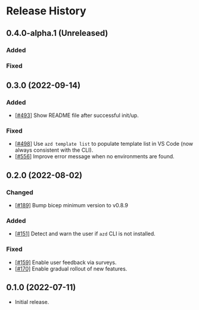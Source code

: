 # Release History

## 0.4.0-alpha.1 (Unreleased)

### Added

### Fixed

## 0.3.0 (2022-09-14)
### Added
- [[#493]](https://github.com/Azure/azure-dev/pull/493)  Show README file after successful init/up.

### Fixed
- [[#498]](https://github.com/Azure/azure-dev/pull/498) Use `azd template list` to populate template list in VS Code (now always consistent with the CLI).
- [[#556]](https://github.com/Azure/azure-dev/pull/556) Improve error message when no environments are found.

## 0.2.0 (2022-08-02)

### Changed
- [[#189]](https://github.com/Azure/azure-dev/pull/189) Bump bicep minimum version to v0.8.9

### Added
- [[#151]](https://github.com/Azure/azure-dev/pull/151) Detect and warn the user if `azd` CLI is not installed.

### Fixed
- [[#159]](https://github.com/Azure/azure-dev/pull/159) Enable user feedback via surveys.
- [[#170]](https://github.com/Azure/azure-dev/pull/170) Enable gradual rollout of new features.

## 0.1.0 (2022-07-11)

- Initial release.

